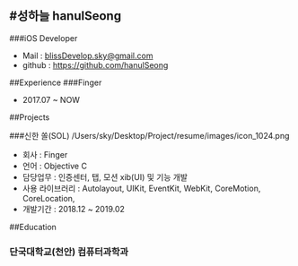 #성하늘 hanulSeong
-
###iOS Developer
- Mail : blissDevelop.sky@gmail.com
- github : https://github.com/hanulSeong


##Experience
###Finger
- 2017.07 ~ NOW




##Projects

###신한 쏠(SOL)
/Users/sky/Desktop/Project/resume/images/icon_1024.png

- 회사 : Finger
- 언어 : Objective C
- 담당업무 : 인증센터, 탭, 모션 xib(UI) 및 기능 개발  
- 사용 라이브러리 : Autolayout, UIKit, EventKit, WebKit, CoreMotion, CoreLocation, 
- 개발기간 : 2018.12 ~ 2019.02


##Education
### 단국대학교(천안) 컴퓨터과학과
 